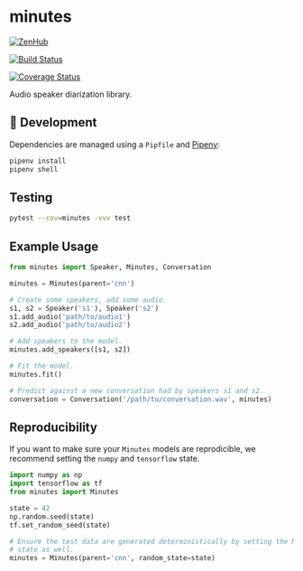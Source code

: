 # minutes

[![ZenHub](https://raw.githubusercontent.com/ZenHubIO/support/master/zenhub-badge.png)](https://zenhub.com)

[![Build Status](https://travis-ci.org/ubclaunchpad/minutes.svg?branch=master)](https://travis-ci.org/ubclaunchpad/minutes)

[![Coverage Status](https://coveralls.io/repos/github/ubclaunchpad/minutes/badge.svg)](https://coveralls.io/github/ubclaunchpad/minutes)

Audio speaker diarization library. 

## :running: Development

Dependencies are managed using a `Pipfile` and [Pipenv](https://github.com/pypa/pipenv):

```bash
pipenv install
pipenv shell
```

## Testing

```bash
pytest --cov=minutes -vvv test
```

## Example Usage

```python
from minutes import Speaker, Minutes, Conversation

minutes = Minutes(parent='cnn')

# Create some speakers, add some audio.
s1, s2 = Speaker('s1'), Speaker('s2')
s1.add_audio('path/to/audio1')
s2.add_audio('path/to/audio2')

# Add speakers to the model.
minutes.add_speakers([s1, s2])

# Fit the model.
minutes.fit()

# Predict against a new conversation had by speakers s1 and s2.
conversation = Conversation('/path/to/conversation.wav', minutes)
```

## Reproducibility

If you want to make sure your `Minutes` models are reprodicible, we recommend
setting the `numpy` and `tensorflow` state.

```py
import numpy as np
import tensorflow as tf
from minutes import Minutes

state = 42
np.random.seed(state)
tf.set_random_seed(state)

# Ensure the test data are generated deterministically by setting the Minutes
# state as well.
minutes = Minutes(parent='cnn', random_state=state)
```
